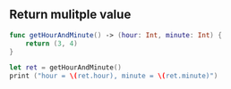 ## Return mulitple value

```Swift
func getHourAndMinute() -> (hour: Int, minute: Int) {
	return (3, 4)
}

let ret = getHourAndMinute()
print ("hour = \(ret.hour), minute = \(ret.minute)")
```